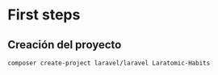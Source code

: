 # First steps

## Creación del proyecto

```bash
composer create-project laravel/laravel Laratomic-Habits
```